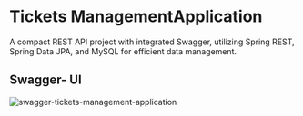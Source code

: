 # Tickets ManagementApplication
A compact REST API project with integrated Swagger, utilizing Spring REST, Spring Data JPA, and MySQL for efficient data management.

## Swagger- UI
![swagger-tickets-management-application](https://github.com/attrayadas/tickets-management-application-springrest/assets/96123861/c39f17ab-b633-47dd-93b3-c406d732f1c2)
